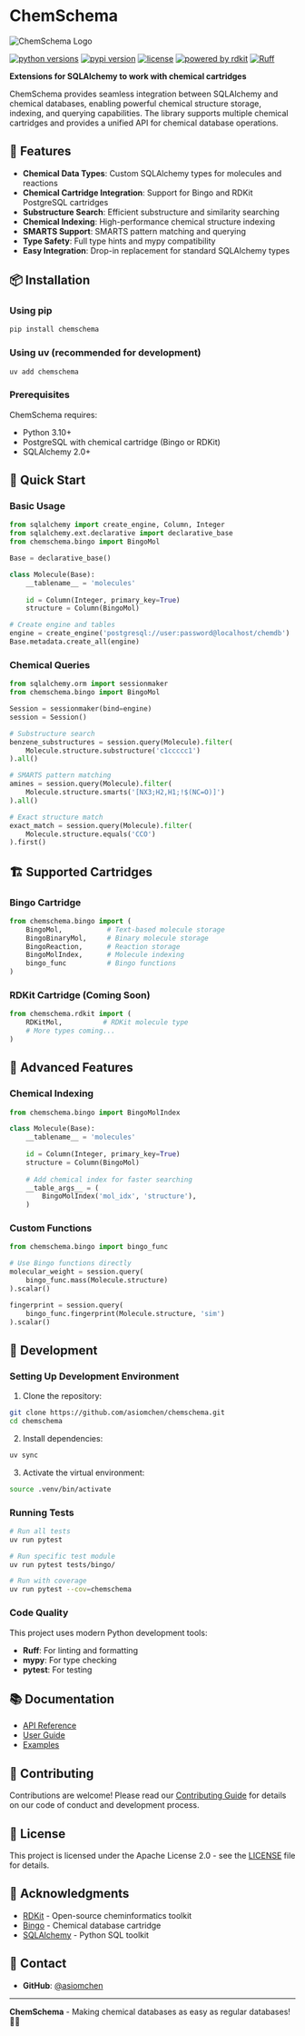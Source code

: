 # ChemSchema

![ChemSchema Logo](docs/logo.png)

[![python versions](https://shields.io/badge/python-3.10%20%7C%203.11%20%7C%203.12-blue)]()
[![pypi version](https://img.shields.io/pypi/v/chemschema.svg)](https://pypi.org/project/chemschema/)
[![license](https://img.shields.io/github/license/asiomchen/chemschema)](LICENSE)
[![powered by rdkit](https://img.shields.io/badge/Powered%20by-RDKit-3838ff.svg?logo=data:image/png;base64,iVBORw0KGgoAAAANSUhEUgAAABAAAAAQBAMAAADt3eJSAAAABGdBTUEAALGPC/xhBQAAACBjSFJNAAB6JgAAgIQAAPoAAACA6AAAdTAAAOpgAAA6mAAAF3CculE8AAAAFVBMVEXc3NwUFP8UPP9kZP+MjP+0tP////9ZXZotAAAAAXRSTlMAQObYZgAAAAFiS0dEBmFmuH0AAAAHdElNRQfmAwsPGi+MyC9RAAAAQElEQVQI12NgQABGQUEBMENISUkRLKBsbGwEEhIyBgJFsICLC0iIUdnExcUZwnANQWfApKCK4doRBsKtQFgKAQC5Ww1JEHSEkAAAACV0RVh0ZGF0ZTpjcmVhdGUAMjAyMi0wMy0xMVQxNToyNjo0NyswMDowMDzr2J4AAAAldEVYdGRhdGU6bW9kaWZ5ADIwMjItMDMtMTFUMTU6MjY6NDcrMDA6MDBNtmAiAAAAAElFTkSuQmCC)](https://www.rdkit.org/)
[![Ruff](https://img.shields.io/endpoint?url=https://raw.githubusercontent.com/astral-sh/ruff/main/assets/badge/v2.json)](https://github.com/astral-sh/ruff)

**Extensions for SQLAlchemy to work with chemical cartridges**

ChemSchema provides seamless integration between SQLAlchemy and chemical databases, enabling powerful chemical structure storage, indexing, and querying capabilities. The library supports multiple chemical cartridges and provides a unified API for chemical database operations.

## 🚀 Features

- **Chemical Data Types**: Custom SQLAlchemy types for molecules and reactions
- **Chemical Cartridge Integration**: Support for Bingo and RDKit PostgreSQL cartridges
- **Substructure Search**: Efficient substructure and similarity searching
- **Chemical Indexing**: High-performance chemical structure indexing
- **SMARTS Support**: SMARTS pattern matching and querying
- **Type Safety**: Full type hints and mypy compatibility
- **Easy Integration**: Drop-in replacement for standard SQLAlchemy types

## 📦 Installation

### Using pip

```bash
pip install chemschema
```

### Using uv (recommended for development)

```bash
uv add chemschema
```

### Prerequisites

ChemSchema requires:
- Python 3.10+
- PostgreSQL with chemical cartridge (Bingo or RDKit)
- SQLAlchemy 2.0+

## 🔧 Quick Start

### Basic Usage

```python
from sqlalchemy import create_engine, Column, Integer
from sqlalchemy.ext.declarative import declarative_base
from chemschema.bingo import BingoMol

Base = declarative_base()

class Molecule(Base):
    __tablename__ = 'molecules'
    
    id = Column(Integer, primary_key=True)
    structure = Column(BingoMol)

# Create engine and tables
engine = create_engine('postgresql://user:password@localhost/chemdb')
Base.metadata.create_all(engine)
```

### Chemical Queries

```python
from sqlalchemy.orm import sessionmaker
from chemschema.bingo import BingoMol

Session = sessionmaker(bind=engine)
session = Session()

# Substructure search
benzene_substructures = session.query(Molecule).filter(
    Molecule.structure.substructure('c1ccccc1')
).all()

# SMARTS pattern matching
amines = session.query(Molecule).filter(
    Molecule.structure.smarts('[NX3;H2,H1;!$(NC=O)]')
).all()

# Exact structure match
exact_match = session.query(Molecule).filter(
    Molecule.structure.equals('CCO')
).first()
```

## 🏗️ Supported Cartridges

### Bingo Cartridge

```python
from chemschema.bingo import (
    BingoMol,           # Text-based molecule storage
    BingoBinaryMol,     # Binary molecule storage  
    BingoReaction,      # Reaction storage
    BingoMolIndex,      # Molecule indexing
    bingo_func          # Bingo functions
)
```

### RDKit Cartridge (Coming Soon)

```python
from chemschema.rdkit import (
    RDKitMol,          # RDKit molecule type
    # More types coming...
)
```

## 🎯 Advanced Features

### Chemical Indexing

```python
from chemschema.bingo import BingoMolIndex

class Molecule(Base):
    __tablename__ = 'molecules'
    
    id = Column(Integer, primary_key=True)
    structure = Column(BingoMol)
    
    # Add chemical index for faster searching
    __table_args__ = (
        BingoMolIndex('mol_idx', 'structure'),
    )
```

### Custom Functions

```python
from chemschema.bingo import bingo_func

# Use Bingo functions directly
molecular_weight = session.query(
    bingo_func.mass(Molecule.structure)
).scalar()

fingerprint = session.query(
    bingo_func.fingerprint(Molecule.structure, 'sim')
).scalar()
```

## 🧪 Development

### Setting Up Development Environment

1. Clone the repository:
```bash
git clone https://github.com/asiomchen/chemschema.git
cd chemschema
```

2. Install dependencies:
```bash
uv sync
```

3. Activate the virtual environment:
```bash
source .venv/bin/activate
```

### Running Tests

```bash
# Run all tests
uv run pytest

# Run specific test module
uv run pytest tests/bingo/

# Run with coverage
uv run pytest --cov=chemschema
```

### Code Quality

This project uses modern Python development tools:

- **Ruff**: For linting and formatting
- **mypy**: For type checking
- **pytest**: For testing

## 📚 Documentation

- [API Reference](https://chemschema.readthedocs.io/)
- [User Guide](docs/user_guide.md)
- [Examples](examples/)

## 🤝 Contributing

Contributions are welcome! Please read our [Contributing Guide](CONTRIBUTING.md) for details on our code of conduct and development process.

## 📄 License

This project is licensed under the Apache License 2.0 - see the [LICENSE](LICENSE) file for details.

## 🙏 Acknowledgments

- [RDKit](https://www.rdkit.org/) - Open-source cheminformatics toolkit
- [Bingo](https://lifescience.opensource.epam.com/bingo/) - Chemical database cartridge
- [SQLAlchemy](https://sqlalchemy.org/) - Python SQL toolkit

## 📧 Contact

- **GitHub**: [@asiomchen](https://github.com/asiomchen)

---

**ChemSchema** - Making chemical databases as easy as regular databases! 🧪✨